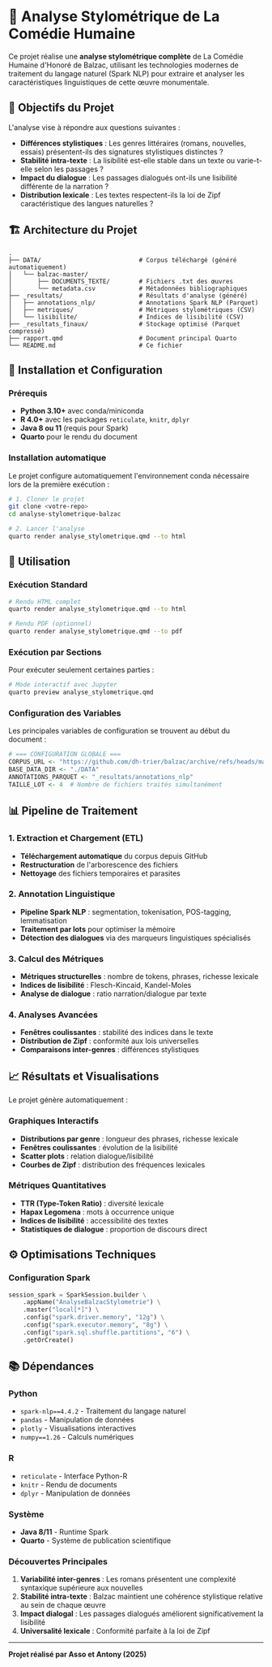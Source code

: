 # 📖 Analyse Stylométrique de La Comédie Humaine

Ce projet réalise une **analyse stylométrique complète** de La Comédie Humaine d'Honoré de Balzac, utilisant les technologies modernes de traitement du langage naturel (Spark NLP) pour extraire et analyser les caractéristiques linguistiques de cette œuvre monumentale.

## 🎯 Objectifs du Projet

L'analyse vise à répondre aux questions suivantes :
- **Différences stylistiques** : Les genres littéraires (romans, nouvelles, essais) présentent-ils des signatures stylistiques distinctes ?
- **Stabilité intra-texte** : La lisibilité est-elle stable dans un texte ou varie-t-elle selon les passages ?
- **Impact du dialogue** : Les passages dialogués ont-ils une lisibilité différente de la narration ?
- **Distribution lexicale** : Les textes respectent-ils la loi de Zipf caractéristique des langues naturelles ?

## 🏗️ Architecture du Projet

```
.
├── DATA/                           # Corpus téléchargé (généré automatiquement)
│   └── balzac-master/
│       ├── DOCUMENTS_TEXTE/        # Fichiers .txt des œuvres
│       └── metadata.csv            # Métadonnées bibliographiques
├── _resultats/                     # Résultats d'analyse (généré)
│   ├── annotations_nlp/            # Annotations Spark NLP (Parquet)
│   ├── metriques/                  # Métriques stylométriques (CSV)
│   └── lisibilite/                 # Indices de lisibilité (CSV)
├── _resultats_finaux/              # Stockage optimisé (Parquet compressé)
├── rapport.qmd                     # Document principal Quarto
└── README.md                       # Ce fichier
```

## 🚀 Installation et Configuration

### Prérequis

- **Python 3.10+** avec conda/miniconda
- **R 4.0+** avec les packages `reticulate`, `knitr`, `dplyr`
- **Java 8 ou 11** (requis pour Spark)
- **Quarto** pour le rendu du document

### Installation automatique

Le projet configure automatiquement l'environnement conda nécessaire lors de la première exécution :

```bash
# 1. Cloner le projet
git clone <votre-repo>
cd analyse-stylometrique-balzac

# 2. Lancer l'analyse
quarto render analyse_stylometrique.qmd --to html
```

## 🔧 Utilisation

### Exécution Standard

```bash
# Rendu HTML complet
quarto render analyse_stylometrique.qmd --to html

# Rendu PDF (optionnel)
quarto render analyse_stylometrique.qmd --to pdf
```

### Exécution par Sections

Pour exécuter seulement certaines parties :

```bash
# Mode interactif avec Jupyter
quarto preview analyse_stylometrique.qmd
```

### Configuration des Variables

Les principales variables de configuration se trouvent au début du document :

```r
# === CONFIGURATION GLOBALE ===
CORPUS_URL <- "https://github.com/dh-trier/balzac/archive/refs/heads/master.zip"
BASE_DATA_DIR <- "./DATA"
ANNOTATIONS_PARQUET <- "_resultats/annotations_nlp"
TAILLE_LOT <- 4  # Nombre de fichiers traités simultanément
```

## 📊 Pipeline de Traitement

### 1. Extraction et Chargement (ETL)
- **Téléchargement automatique** du corpus depuis GitHub
- **Restructuration** de l'arborescence des fichiers
- **Nettoyage** des fichiers temporaires et parasites

### 2. Annotation Linguistique
- **Pipeline Spark NLP** : segmentation, tokenisation, POS-tagging, lemmatisation
- **Traitement par lots** pour optimiser la mémoire
- **Détection des dialogues** via des marqueurs linguistiques spécialisés

### 3. Calcul des Métriques
- **Métriques structurelles** : nombre de tokens, phrases, richesse lexicale
- **Indices de lisibilité** : Flesch-Kincaid, Kandel-Moles
- **Analyse de dialogue** : ratio narration/dialogue par texte

### 4. Analyses Avancées
- **Fenêtres coulissantes** : stabilité des indices dans le texte
- **Distribution de Zipf** : conformité aux lois universelles
- **Comparaisons inter-genres** : différences stylistiques

## 📈 Résultats et Visualisations

Le projet génère automatiquement :

### Graphiques Interactifs
- **Distributions par genre** : longueur des phrases, richesse lexicale
- **Fenêtres coulissantes** : évolution de la lisibilité
- **Scatter plots** : relation dialogue/lisibilité
- **Courbes de Zipf** : distribution des fréquences lexicales

### Métriques Quantitatives
- **TTR (Type-Token Ratio)** : diversité lexicale
- **Hapax Legomena** : mots à occurrence unique
- **Indices de lisibilité** : accessibilité des textes
- **Statistiques de dialogue** : proportion de discours direct

## ⚙️ Optimisations Techniques

### Configuration Spark
```python
session_spark = SparkSession.builder \
    .appName("AnalyseBalzacStylometrie") \
    .master("local[*]") \
    .config("spark.driver.memory", "12g") \
    .config("spark.executor.memory", "8g") \
    .config("spark.sql.shuffle.partitions", "6") \
    .getOrCreate()
```

## 📚 Dépendances

### Python
- `spark-nlp==4.4.2` - Traitement du langage naturel
- `pandas` - Manipulation de données
- `plotly` - Visualisations interactives
- `numpy==1.26` - Calculs numériques

### R
- `reticulate` - Interface Python-R
- `knitr` - Rendu de documents
- `dplyr` - Manipulation de données

### Système
- **Java 8/11** - Runtime Spark
- **Quarto** - Système de publication scientifique

### Découvertes Principales

1. **Variabilité inter-genres** : Les romans présentent une complexité syntaxique supérieure aux nouvelles
2. **Stabilité intra-texte** : Balzac maintient une cohérence stylistique relative au sein de chaque œuvre
3. **Impact dialogal** : Les passages dialogués améliorent significativement la lisibilité
4. **Universalité lexicale** : Conformité parfaite à la loi de Zipf

---

**Projet réalisé par Asso et Antony (2025)**
